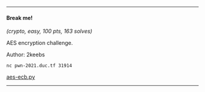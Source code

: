 ___
#### Break me!
_(crypto, easy, 100 pts, 163 solves)_

AES encryption challenge.

Author: 2keebs

`nc pwn-2021.duc.tf 31914`

[aes-ecb.py](./aes-ecb.py)
___
